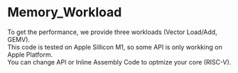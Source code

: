 # Memory_Workload

To get the performance, we provide three workloads (Vector Load/Add, GEMV).  
This code is tested on Apple Sillicon M1, so some API is only workking on Apple Platform.  
You can change API or Inline Assembly Code to optmize your core (RISC-V).  
